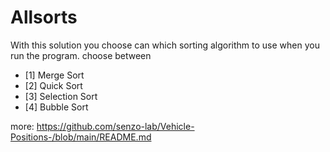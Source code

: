 
# Allsorts
With this solution you  choose can which sorting algorithm to use when you run the program.
choose between 
- [1] Merge Sort 
- [2] Quick Sort 
- [3] Selection Sort
- [4] Bubble Sort

more: 
https://github.com/senzo-lab/Vehicle-Positions-/blob/main/README.md
